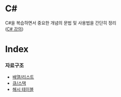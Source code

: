 # C#
C#을 복습하면서 중요한 개념의 문법 및 사용법을 간단히 정리  
([C# 강의](https://www.csharpstudy.com/))

# Index
### 자료구조
- [배열/리스트](ArrayList.md)
- [큐/스택](QueueStack.md)
- [해시 테이블](HashTable.md)

